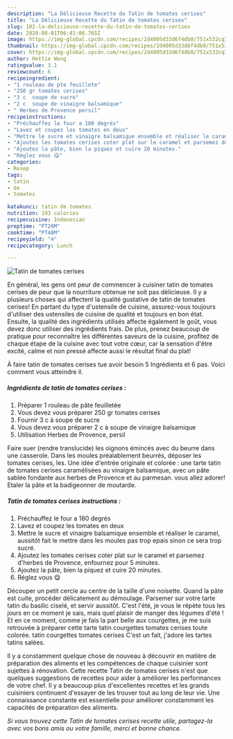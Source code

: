 ```yaml
---
description: "La Délicieuse Recette du Tatin de tomates cerises"
title: "La Délicieuse Recette du Tatin de tomates cerises"
slug: 102-la-delicieuse-recette-du-tatin-de-tomates-cerises
date: 2020-08-01T06:41:06.765Z
image: https://img-global.cpcdn.com/recipes/2d4005d33d6f4db0/751x532cq70/tatin-de-tomates-cerises-photo-principale-de-la-recette.jpg
thumbnail: https://img-global.cpcdn.com/recipes/2d4005d33d6f4db0/751x532cq70/tatin-de-tomates-cerises-photo-principale-de-la-recette.jpg
cover: https://img-global.cpcdn.com/recipes/2d4005d33d6f4db0/751x532cq70/tatin-de-tomates-cerises-photo-principale-de-la-recette.jpg
author: Hettie Wong
ratingvalue: 3.1
reviewcount: 6
recipeingredient:
- "1 rouleau de pte feuillete"
- "250 gr tomates cerises"
- "3 c  soupe de sucre"
- "2 c  soupe de vinaigre balsamique"
- " Herbes de Provence persil"
recipeinstructions:
- "Préchauffez le four a 180 degrés"
- "Lavez et coupez les tomates en deux"
- "Mettre le sucre et vinaigre balsamique ensemble et réaliser le caramel, aussitôt fait le mettre dans les moules pas trop epais sinon ce sera trop sucré."
- "Ajoutez les tomates cerises coter plat sur le caramel et parsemez d&#39;herbes de Provence, enfournez pour 5 minutes."
- "Ajoutez la pâte, bien la piquez et cuire 20 minutes."
- "Réglez vous 😋"
categories:
- Resep
tags:
- tatin
- de
- tomates

katakunci: tatin de tomates 
nutrition: 193 calories
recipecuisine: Indonesian
preptime: "PT20M"
cooktime: "PT48M"
recipeyield: "4"
recipecategory: Lunch

---
```



![Tatin de tomates cerises](https://img-global.cpcdn.com/recipes/2d4005d33d6f4db0/751x532cq70/tatin-de-tomates-cerises-photo-principale-de-la-recette.jpg)

En général, les gens ont peur de commencer à cuisiner tatin de tomates cerises de peur que la nourriture obtenue ne soit pas délicieuse. Il y a plusieurs choses qui affectent la qualité gustative de tatin de tomates cerises! En partant du type d'ustensile de cuisine, assurez-vous toujours d'utiliser des ustensiles de cuisine de qualité et toujours en bon état. Ensuite, la qualité des ingrédients utilisés affecte également le goût, vous devez donc utiliser des ingrédients frais. De plus, prenez beaucoup de pratique pour reconnaître les différentes saveurs de la cuisine, profitez de chaque étape de la cuisine avec tout votre cœur, car la sensation d'être excité, calme et non pressé affecte aussi le résultat final du plat!

<!--inarticleads1-->

À faire tatin de tomates cerises tue avoir besoin 5 Ingrédients et 6 pas. Voici comment vous atteindre il.

##### Ingrédients de tatin de tomates cerises :

1. Préparer 1 rouleau de pâte feuilletée
1. Vous devez vous préparer 250 gr tomates cerises
1. Fournir 3 c à soupe de sucre
1. Vous devez vous préparer 2 c à soupe de vinaigre balsamique
1. Utilisation  Herbes de Provence, persil


Faire suer (rendre translucide) les oignons émincés avec du beurre dans une casserole. Dans les moules préalablement beurrés, déposer les tomates cerises, les. Une idée d&#39;entrée originale et colorée : une tarte tatin de tomates cerises caramélisées au vinaigre balsamique, avec un pâte sablée fondante aux herbes de Provence et au parmesan. vous allez adorer! Etaler la pâte et la badigeonner de moutarde. 

<!--inarticleads2-->

##### Tatin de tomates cerises instructions :

1. Préchauffez le four a 180 degrés
1. Lavez et coupez les tomates en deux
1. Mettre le sucre et vinaigre balsamique ensemble et réaliser le caramel, aussitôt fait le mettre dans les moules pas trop epais sinon ce sera trop sucré.
1. Ajoutez les tomates cerises coter plat sur le caramel et parsemez d&#39;herbes de Provence, enfournez pour 5 minutes.
1. Ajoutez la pâte, bien la piquez et cuire 20 minutes.
1. Réglez vous 😋


Découper un petit cercle au centre de la taille d&#39;une noisette. Quand la pâte est cuite, procéder délicatement au démoulage. Parsemer sur votre tarte tatin du basilic ciselé, et servir aussitôt. C&#39;est l&#39;été, je vous le répète tous les jours en ce moment je sais, mais quel plaisir de manger des légumes d&#39;été ! Et en ce moment, comme je fais la part belle aux courgettes, je me suis retrouvée à préparer cette tarte tatin courgettes tomates cerises toute colorée. tatin courgettes tomates cerises C&#39;est un fait, j&#39;adore les tartes tatins salées. 

<!--inarticleads1-->

<p>
Il y a constamment quelque chose de nouveau à découvrir en matière de préparation des aliments et les compétences de chaque cuisinier sont sujettes à rénovation. Cette recette Tatin de tomates cerises n'est que quelques suggestions de recettes pour aider à améliorer les performances de votre chef. Il y a beaucoup plus d'excellentes recettes et les grands cuisiniers continuent d'essayer de les trouver tout au long de leur vie. Une connaissance constante est essentielle pour améliorer constamment les capacités de préparation des aliments.
</p>

<p>
<i>Si vous trouvez cette Tatin de tomates cerises recette utile, partagez-la avec vos bons amis ou votre famille, merci et bonne chance.</i>
</p>
